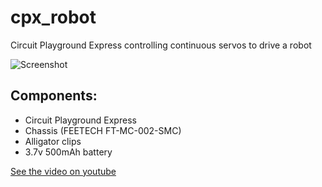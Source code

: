 # cpx_robot
Circuit Playground Express controlling continuous servos to drive a robot

![Screenshot](https://raw.githubusercontent.com/jeffreycoen/cpx_robot/master/Screenshot.png "cpx_robot")

## Components:
  * Circuit Playground Express
  * Chassis (FEETECH FT-MC-002-SMC) 
  * Alligator clips
  * 3.7v 500mAh battery
  
[See the video on youtube](https://youtu.be/3z1-UmkjqFA)

